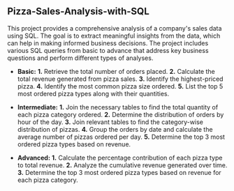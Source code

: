 ## Pizza-Sales-Analysis-with-SQL
This project provides a comprehensive analysis of a company's sales data using SQL. The goal is to extract meaningful insights from the data, which can help in making informed business decisions. The project includes various SQL queries from basic to advance that address key business questions and perform different types of analyses.
 
- **Basic:**
     **1.** Retrieve the total number of orders placed.
     **2.** Calculate the total revenue generated from pizza sales.
     **3.** Identify the highest-priced pizza.
     **4.** Identify the most common pizza size ordered.
     **5.** List the top 5 most ordered pizza types along with their quantities.


- **Intermediate:**
**1.** Join the necessary tables to find the total quantity of each pizza category ordered.
**2.** Determine the distribution of orders by hour of the day.
**3.** Join relevant tables to find the category-wise distribution of pizzas.
**4.** Group the orders by date and calculate the average number of pizzas ordered per day.
**5.** Determine the top 3 most ordered pizza types based on revenue.

- **Advanced:**
**1.** Calculate the percentage contribution of each pizza type to total revenue.
**2.** Analyze the cumulative revenue generated over time.
**3.** Determine the top 3 most ordered pizza types based on revenue for each pizza category.
